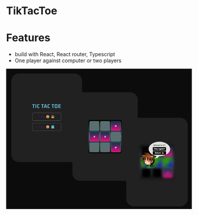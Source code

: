 # TikTacToe

# Features
- build with React, React router, Typescript
- One player against computer or two players

![displayImage](https://raw.githubusercontent.com/majamarijan/ticTacToe/main/src/assets/layout.png)